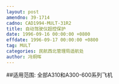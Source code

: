 ```yaml
---
layout: post
amendno: 39-1714
cadno: CAD1994-MULT-31R2
title: 自动驾驶仪超控保护
date: 1996-09-16 00:00:00 +0800
effdate: 1996-09-17 00:00:00 +0800
tag: MULT
categories: 民航西北管理局适航处
author: 冯炯晖
---
```


##适用范围:
全部A310和A300-600系列飞机

